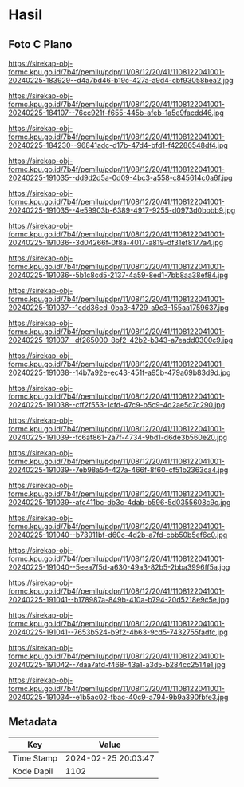 # Hasil

## Foto C Plano

https://sirekap-obj-formc.kpu.go.id/7b4f/pemilu/pdpr/11/08/12/20/41/1108122041001-20240225-183929--d4a7bd46-b19c-427a-a9d4-cbf93058bea2.jpg

https://sirekap-obj-formc.kpu.go.id/7b4f/pemilu/pdpr/11/08/12/20/41/1108122041001-20240225-184107--76cc921f-f655-445b-afeb-1a5e9facdd46.jpg

https://sirekap-obj-formc.kpu.go.id/7b4f/pemilu/pdpr/11/08/12/20/41/1108122041001-20240225-184230--96841adc-d17b-47d4-bfd1-f42286548df4.jpg

https://sirekap-obj-formc.kpu.go.id/7b4f/pemilu/pdpr/11/08/12/20/41/1108122041001-20240225-191035--dd9d2d5a-0d09-4bc3-a558-c845614c0a6f.jpg

https://sirekap-obj-formc.kpu.go.id/7b4f/pemilu/pdpr/11/08/12/20/41/1108122041001-20240225-191035--4e59903b-6389-4917-9255-d0973d0bbbb9.jpg

https://sirekap-obj-formc.kpu.go.id/7b4f/pemilu/pdpr/11/08/12/20/41/1108122041001-20240225-191036--3d04266f-0f8a-4017-a819-df31ef8177a4.jpg

https://sirekap-obj-formc.kpu.go.id/7b4f/pemilu/pdpr/11/08/12/20/41/1108122041001-20240225-191036--5b1c8cd5-2137-4a59-8ed1-7bb8aa38ef84.jpg

https://sirekap-obj-formc.kpu.go.id/7b4f/pemilu/pdpr/11/08/12/20/41/1108122041001-20240225-191037--1cdd36ed-0ba3-4729-a9c3-155aa1759637.jpg

https://sirekap-obj-formc.kpu.go.id/7b4f/pemilu/pdpr/11/08/12/20/41/1108122041001-20240225-191037--df265000-8bf2-42b2-b343-a7eadd0300c9.jpg

https://sirekap-obj-formc.kpu.go.id/7b4f/pemilu/pdpr/11/08/12/20/41/1108122041001-20240225-191038--14b7a92e-ec43-451f-a95b-479a69b83d9d.jpg

https://sirekap-obj-formc.kpu.go.id/7b4f/pemilu/pdpr/11/08/12/20/41/1108122041001-20240225-191038--cff2f553-1cfd-47c9-b5c9-4d2ae5c7c290.jpg

https://sirekap-obj-formc.kpu.go.id/7b4f/pemilu/pdpr/11/08/12/20/41/1108122041001-20240225-191039--fc6af861-2a7f-4734-9bd1-d6de3b560e20.jpg

https://sirekap-obj-formc.kpu.go.id/7b4f/pemilu/pdpr/11/08/12/20/41/1108122041001-20240225-191039--7eb98a54-427a-466f-8f60-cf51b2363ca4.jpg

https://sirekap-obj-formc.kpu.go.id/7b4f/pemilu/pdpr/11/08/12/20/41/1108122041001-20240225-191039--afc411bc-db3c-4dab-b596-5d0355608c9c.jpg

https://sirekap-obj-formc.kpu.go.id/7b4f/pemilu/pdpr/11/08/12/20/41/1108122041001-20240225-191040--b73911bf-d60c-4d2b-a7fd-cbb50b5ef6c0.jpg

https://sirekap-obj-formc.kpu.go.id/7b4f/pemilu/pdpr/11/08/12/20/41/1108122041001-20240225-191040--5eea7f5d-a630-49a3-82b5-2bba3996ff5a.jpg

https://sirekap-obj-formc.kpu.go.id/7b4f/pemilu/pdpr/11/08/12/20/41/1108122041001-20240225-191041--b178987a-849b-410a-b794-20d5218e9c5e.jpg

https://sirekap-obj-formc.kpu.go.id/7b4f/pemilu/pdpr/11/08/12/20/41/1108122041001-20240225-191041--7653b524-b9f2-4b63-9cd5-7432755fadfc.jpg

https://sirekap-obj-formc.kpu.go.id/7b4f/pemilu/pdpr/11/08/12/20/41/1108122041001-20240225-191042--7daa7afd-f468-43a1-a3d5-b284cc2514e1.jpg

https://sirekap-obj-formc.kpu.go.id/7b4f/pemilu/pdpr/11/08/12/20/41/1108122041001-20240225-191034--e1b5ac02-fbac-40c9-a794-9b9a390fbfe3.jpg


## Metadata

| Key        | Value               |
| ---------- | ------------------- |
| Time Stamp | 2024-02-25 20:03:47 |
| Kode Dapil | 1102                |



